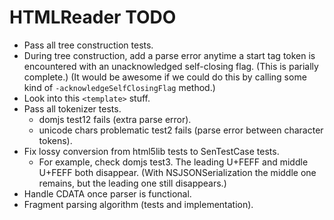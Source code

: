 # HTMLReader TODO

- Pass all tree construction tests.
- During tree construction, add a parse error anytime a start tag token is encountered with an unacknowledged self-closing flag. (This is parially complete.) (It would be awesome if we could do this by calling some kind of `-acknowledgeSelfClosingFlag` method.)
- Look into this `<template>` stuff.
- Pass all tokenizer tests.
  - domjs test12 fails (extra parse error).
  - unicode chars problematic test2 fails (parse error between character tokens).
- Fix lossy conversion from html5lib tests to SenTestCase tests.
  - For example, check domjs test3. The leading U+FEFF and middle U+FEFF both disappear. (With NSJSONSerialization the middle one remains, but the leading one still disappears.)
- Handle CDATA once parser is functional.
- Fragment parsing algorithm (tests and implementation).
